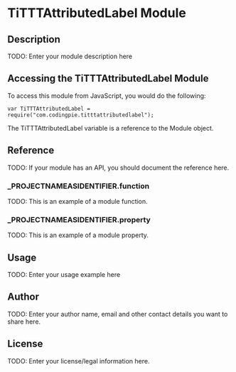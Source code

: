 # TiTTTAttributedLabel Module

## Description

TODO: Enter your module description here

## Accessing the TiTTTAttributedLabel Module

To access this module from JavaScript, you would do the following:

	var TiTTTAttributedLabel = require("com.codingpie.titttattributedlabel");

The TiTTTAttributedLabel variable is a reference to the Module object.	

## Reference

TODO: If your module has an API, you should document
the reference here.

### ___PROJECTNAMEASIDENTIFIER__.function

TODO: This is an example of a module function.

### ___PROJECTNAMEASIDENTIFIER__.property

TODO: This is an example of a module property.

## Usage

TODO: Enter your usage example here

## Author

TODO: Enter your author name, email and other contact
details you want to share here. 

## License

TODO: Enter your license/legal information here.
